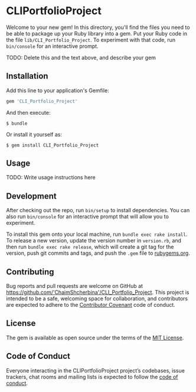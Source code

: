 # CLIPortfolioProject

Welcome to your new gem! In this directory, you'll find the files you need to be able to package up your Ruby library into a gem. Put your Ruby code in the file `lib/CLI_Portfolio_Project`. To experiment with that code, run `bin/console` for an interactive prompt.

TODO: Delete this and the text above, and describe your gem

## Installation

Add this line to your application's Gemfile:

```ruby
gem 'CLI_Portfolio_Project'
```

And then execute:

    $ bundle

Or install it yourself as:

    $ gem install CLI_Portfolio_Project

## Usage

TODO: Write usage instructions here

## Development

After checking out the repo, run `bin/setup` to install dependencies. You can also run `bin/console` for an interactive prompt that will allow you to experiment.

To install this gem onto your local machine, run `bundle exec rake install`. To release a new version, update the version number in `version.rb`, and then run `bundle exec rake release`, which will create a git tag for the version, push git commits and tags, and push the `.gem` file to [rubygems.org](https://rubygems.org).

## Contributing

Bug reports and pull requests are welcome on GitHub at https://github.com/'ChaimShcherbina'/CLI_Portfolio_Project. This project is intended to be a safe, welcoming space for collaboration, and contributors are expected to adhere to the [Contributor Covenant](http://contributor-covenant.org) code of conduct.

## License

The gem is available as open source under the terms of the [MIT License](https://opensource.org/licenses/MIT).

## Code of Conduct

Everyone interacting in the CLIPortfolioProject project’s codebases, issue trackers, chat rooms and mailing lists is expected to follow the [code of conduct](https://github.com/'ChaimShcherbina'/CLI_Portfolio_Project/blob/master/CODE_OF_CONDUCT.md).
